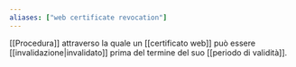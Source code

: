 ```yaml
---
aliases: ["web certificate revocation"]
---
```


[[Procedura]] attraverso la quale un [[certificato web]] può essere [[invalidazione|invalidato]] prima del termine del suo [[periodo di validità]].